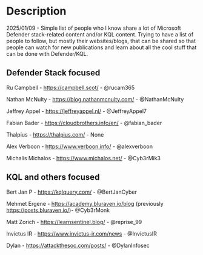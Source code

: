 # Description

2025/01/09 - Simple list of people who I know share a lot of Microsoft Defender stack-related content and/or KQL content. Trying to have a list of people to follow, but mostly their websites/blogs, that can be shared so that people can watch for new publications and learn about all the cool stuff that can be done with Defender/KQL.

## Defender Stack focused

Ru Campbell - https://campbell.scot/ - @rucam365

Nathan McNulty - https://blog.nathanmcnulty.com/ - @NathanMcNulty

Jeffrey Appel - https://jeffreyappel.nl/ - @JeffreyAppel7

Fabian Bader - https://cloudbrothers.info/en/ - @fabian_bader

Thalpius - https://thalpius.com/ - None

Alex Verboon - https://www.verboon.info/ - @alexverboon

Michalis Michalos - https://www.michalos.net/ - @Cyb3rMik3

## KQL and others focused

Bert Jan P - https://kqlquery.com/ - @BertJanCyber

Mehmet Ergene - https://academy.bluraven.io/blog (previously https://posts.bluraven.io/)- @Cyb3rMonk

Matt Zorich - https://learnsentinel.blog/ - @reprise_99

Invictus IR - https://www.invictus-ir.com/news - @InvictusIR

Dylan - https://attackthesoc.com/posts/ - @DylanInfosec
